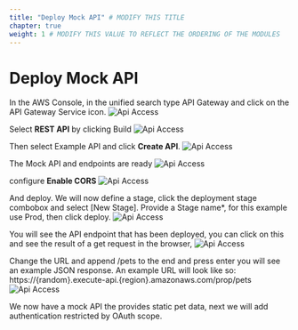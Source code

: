```yaml
---
title: "Deploy Mock API" # MODIFY THIS TITLE
chapter: true
weight: 1 # MODIFY THIS VALUE TO REFLECT THE ORDERING OF THE MODULES
---
```


# Deploy Mock API <!-- MODIFY THIS HEADING -->
In the AWS Console, in the unified search type API Gateway and click on the API Gateway Service icon.
![Api Access](/images/300-api_access-01.png)

Select **REST API** by clicking Build
![Api Access](/images/305-api_access-06.png)

Then select Example API and click **Create API**.
![Api Access](/images/306-api_access-07.png)

The Mock API and endpoints are ready
![Api Access](/images/307-api_access-08.png)

configure **Enable CORS**
![Api Access](/images/312-api_access-12.png)

And deploy. We will now define a stage, click the deployment stage combobox and select [New Stage]. Provide a Stage name*, for this example use Prod, then click deploy.
![Api Access](/images/308-api_access-09.png)

You will see the API endpoint that has been deployed, you can click on this and see the result of a get request in the browser,
![Api Access](/images/310-api_access-11.png)

Change the URL and append /pets to the end and press enter you will see an example JSON response. An example URL will look like so: https://{random}.execute-api.{region}.amazonaws.com/prop/pets
![Api Access](/images/311-api_access-12.png)

We now have a mock API the provides static pet data, next we will add authentication restricted by OAuth scope.